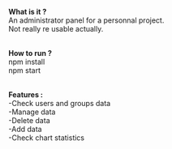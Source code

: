 <b>What is it ?</b><br />
An administrator panel for a personnal project.<br />
Not really re usable actually.<br /><br />

<b>How to run ?</b><br />
npm install<br />
npm start<br /><br />

<b>Features :</b> <br />
-Check users and groups data<br />
-Manage data<br />
-Delete data<br />
-Add data<br />
-Check chart statistics
